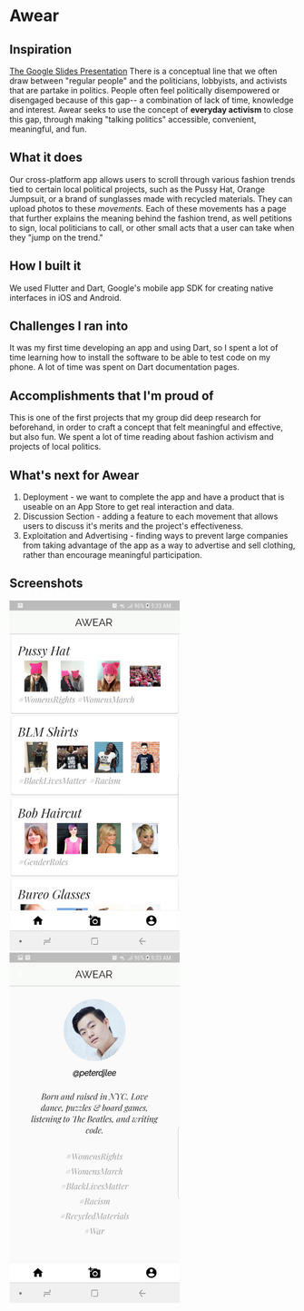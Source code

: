 # Awear

## Inspiration
[The Google Slides Presentation](https://docs.google.com/presentation/d/15dNuSjVEyI6_EFuZF-LDctQIQaaTTXMx5yvhgx5OOLQ/edit?usp=sharing)
There is a conceptual line that we often draw between "regular people" and the politicians, lobbyists, and activists that are partake in politics. People often feel politically disempowered or disengaged because of this gap-- a combination of lack of time, knowledge and interest. Awear seeks to use the concept of **everyday activism** to close this gap, through making "talking politics" accessible, convenient, meaningful, and fun.

## What it does
Our cross-platform app allows users to scroll through various fashion trends tied to certain local political projects, such as the Pussy Hat, Orange Jumpsuit, or a brand of sunglasses made with recycled materials. They can upload photos to these *movements.* Each of these movements has a page that further explains the meaning behind the fashion trend, as well petitions to sign, local politicians to call, or other small acts that a user can take when they "jump on the trend."

## How I built it
We used Flutter and Dart, Google's mobile app SDK for creating native interfaces in iOS and Android.

## Challenges I ran into
It was my first time developing an app and using Dart, so I spent a lot of time learning how to install the software to be able to test code on my phone. A lot of time was spent on Dart documentation pages.

## Accomplishments that I'm proud of
This is one of the first projects that my group did deep research for beforehand, in order to craft a concept that felt meaningful and effective, but also fun. We spent a lot of time reading about fashion activism and projects of local politics.

## What's next for Awear
1. Deployment - we want to complete the app and have a product that is useable on an App Store to get real interaction and data. 
2. Discussion Section - adding a feature to each movement that allows users to discuss it's merits and the project's effectiveness.
3. Exploitation and Advertising - finding ways to prevent large companies from taking advantage of the app as a way to advertise and sell clothing, rather than encourage meaningful participation.

## Screenshots
<img src="/awear/assets/images/screenshot1.jpg" alt="Main page screenshot" width="300"/> 
<img src="/awear/assets/images/screenshot2.jpg" alt="Profile page screenshot" width="300"/>
